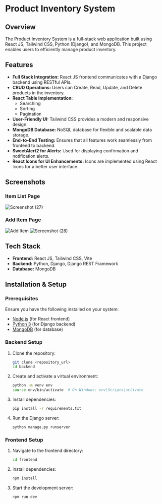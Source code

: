 # Product Inventory System

## Overview

The Product Inventory System is a full-stack web application built using React JS, Tailwind CSS, Python (Django), and MongoDB. This project enables users to efficiently manage product inventory. 

## Features

- **Full Stack Integration:** React JS frontend communicates with a Django backend using RESTful APIs.
- **CRUD Operations:** Users can Create, Read, Update, and Delete products in the inventory.
- **React Table Implementation:**
  - Searching
  - Sorting
  - Pagination
- **User-Friendly UI:** Tailwind CSS provides a modern and responsive design.
- **MongoDB Database:** NoSQL database for flexible and scalable data storage.
- **End-to-End Testing:** Ensures that all features work seamlessly from frontend to backend.
- **SweetAlert2 for Alerts:** Used for displaying confirmation and notification alerts.
- **React Icons for UI Enhancements:** Icons are implemented using React Icons for a better user interface.

## Screenshots

### Item List Page
![Screenshot (27)](https://github.com/user-attachments/assets/ef2760b4-4153-4e3e-853f-cfd36bf15c09)

### Add Item Page
![Add Item](./path-to-your-image/Screenshot-28.png)
![Screenshot (28)](https://github.com/user-attachments/assets/a336dcd0-e7ad-4d4a-8563-9bb2c86035f5)

## Tech Stack

- **Frontend:** React JS, Tailwind CSS, Vite
- **Backend:** Python, Django, Django REST Framework
- **Database:** MongoDB

## Installation & Setup

### Prerequisites
Ensure you have the following installed on your system:
- [Node.js](https://nodejs.org/) (for React frontend)
- [Python 3](https://www.python.org/) (for Django backend)
- [MongoDB](https://www.mongodb.com/) (for database)

### Backend Setup

1. Clone the repository:
   ```sh
   git clone <repository_url>
   cd backend
   ```
2. Create and activate a virtual environment:
   ```sh
   python -m venv env
   source env/bin/activate  # On Windows: env\Scripts\activate
   ```
3. Install dependencies:
   ```sh
   pip install -r requirements.txt
   ```
4. Run the Django server:
   ```sh
   python manage.py runserver
   ```

### Frontend Setup

1. Navigate to the frontend directory:
   ```sh
   cd frontend
   ```
2. Install dependencies:
   ```sh
   npm install
   ```
3. Start the development server:
   ```sh
   npm run dev
   ```


